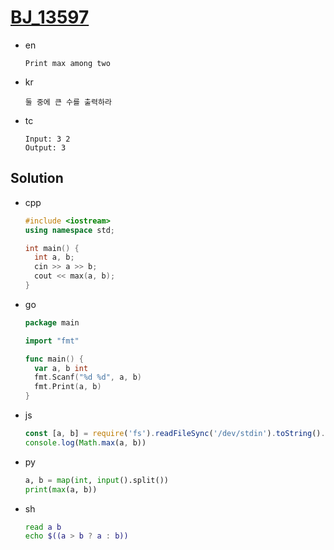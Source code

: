 # [BJ_13597](https://acmicpc.net/problem/13597)

* en

  ```en
  Print max among two
  ```

* kr

  ```kr
  둘 중에 큰 수를 출력하라
  ```

* tc

  ```tc
  Input: 3 2
  Output: 3
  ```

## Solution

* cpp

  ```cpp
  #include <iostream>
  using namespace std;

  int main() {
    int a, b;
    cin >> a >> b;
    cout << max(a, b);
  }
  ```

* go

  ```go
  package main

  import "fmt"

  func main() {
    var a, b int
    fmt.Scanf("%d %d", a, b)
    fmt.Print(a, b)
  }
  ```

* js

  ```js
  const [a, b] = require('fs').readFileSync('/dev/stdin').toString().split(' ').map(Number)
  console.log(Math.max(a, b))
  ```

* py

  ```py
  a, b = map(int, input().split())
  print(max(a, b))
  ```

* sh

  ```sh
  read a b
  echo $((a > b ? a : b))
  ```
